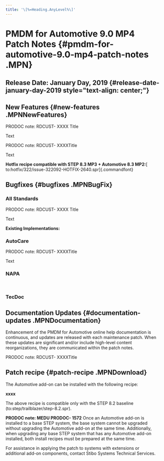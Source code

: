 ```yaml
---
title: '\[%=Heading.AnyLevel%\]'
---
```


PMDM for Automotive 9.0 MP4 Patch Notes {#pmdm-for-automotive-9.0-mp4-patch-notes .MPN}
=======================================

Release Date: January Day, 2019 {#release-date-january-day-2019 style="text-align: center;"}
-------------------------------

New Features {#new-features .MPNNewFeatures}
------------

PRODOC note: RDCUST- XXXX Title

Text

PRODOC note: RDCUST- XXXXTitle

Text

**Hotfix recipe compatible with STEP 8.3 MP3 + Automotive 8.3 MP2:**[
to:hotfix/322/issue-322092-HOTFIX-2640.spr]{.commandfont}

Bugfixes {#bugfixes .MPNBugFix}
--------

### All Standards

PRODOC note: RDCUST- XXXX Title

Text

**Existing Implementations:**

### AutoCare

PRODOC note: RDCUST- XXXXTitle

Text

### NAPA

 

### TecDoc

Documentation Updates {#documentation-updates .MPNDocumentation}
---------------------

Enhancement of the PMDM for Automotive online help documentation is
continuous, and updates are released with each maintenance patch. When
these updates are significant and/or include high-level content
reorganizations, they are communicated within the patch notes.

PRODOC note: RDCUST- XXXXTitle

Patch recipe {#patch-recipe .MPNDownload}
------------

The Automotive add-on can be installed with the following recipe:

**xxxx**

The above recipe is compatible only with the STEP 8.2 baseline
(to:step/trailblazer/step-8.2.spr).

**PRODOC note: MEDU PRODOC- 1572** Once an Automotive add-on is
installed to a base STEP system, the base system cannot be upgraded
without upgrading the Automotive add-on at the same time. Additionally,
when upgrading any base STEP system that has any Automotive add-on
installed, both install recipes must be prepared at the same time.

For assistance in applying the patch to systems with extensions or
additional add-on components, contact Stibo Systems Technical Services.
